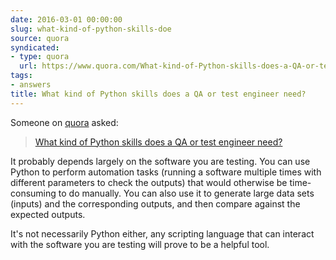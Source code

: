 ```yaml
---
date: 2016-03-01 00:00:00
slug: what-kind-of-python-skills-doe
source: quora
syndicated:
- type: quora
  url: https://www.quora.com/What-kind-of-Python-skills-does-a-QA-or-test-engineer-need/answer/Roy-Tang
tags:
- answers
title: What kind of Python skills does a QA or test engineer need?
---
```


Someone on [quora](https://quora.com) asked:

> [What kind of Python skills does a QA or test engineer need?](https://www.quora.com/What-kind-of-Python-skills-does-a-QA-or-test-engineer-need/answer/Roy-Tang)


It probably depends largely on the software you are testing. You can use Python to perform automation tasks (running a software multiple times with different parameters to check the outputs) that would otherwise be time-consuming to do manually. You can also use it to generate large data sets (inputs) and the corresponding outputs, and then compare against the expected outputs.

It's not necessarily Python either, any scripting language that can interact with the software you are testing will prove to be a helpful tool.